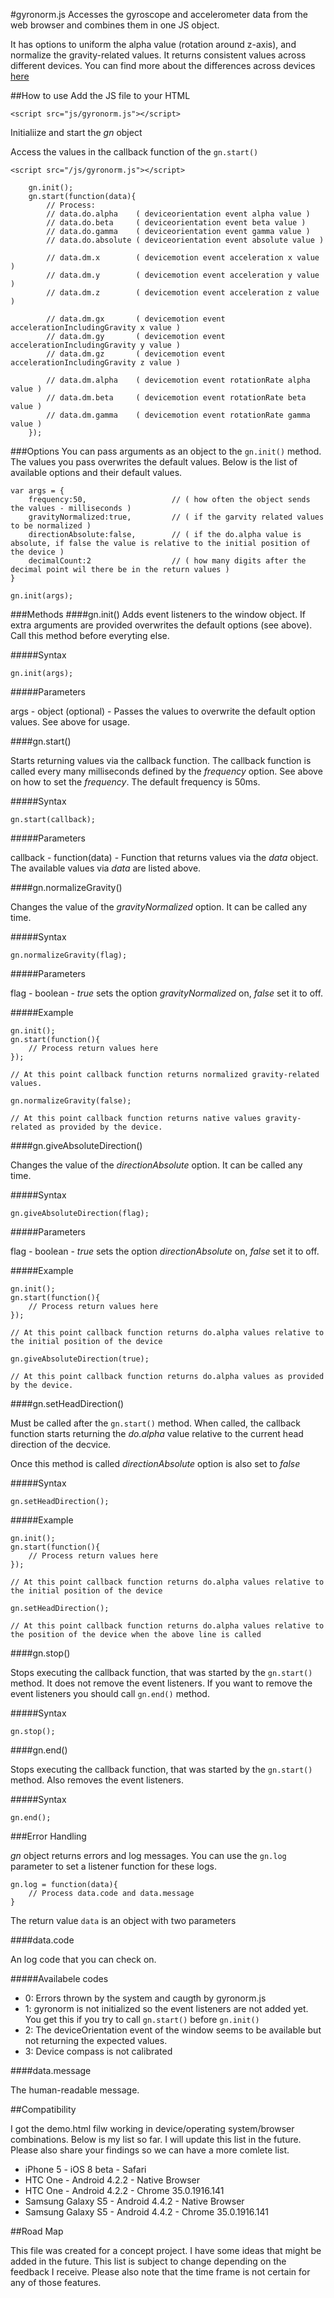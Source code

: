 #gyronorm.js
Accesses the gyroscope and accelerometer data from the web browser and combines them in one JS object.

It has options to uniform the alpha value (rotation around z-axis), and normalize the gravity-related values. It returns consistent values across different devices. You can find more about the differences across devices [here](http://dorukeker.com/know-thy-gyroscope-and-js-part-ii/)

##How to use
Add the JS file to your HTML

	<script src="js/gyronorm.js"></script>

Initialiize and start the <em>gn</em> object

Access the values in the callback function of the `gn.start()`

	<script src="/js/gyronorm.js"></script>
	
    	gn.init();
    	gn.start(function(data){
    		// Process:
			// data.do.alpha	( deviceorientation event alpha value )
			// data.do.beta		( deviceorientation event beta value )
			// data.do.gamma	( deviceorientation event gamma value )
			// data.do.absolute	( deviceorientation event absolute value )
		
			// data.dm.x		( devicemotion event acceleration x value )
			// data.dm.y		( devicemotion event acceleration y value )
			// data.dm.z		( devicemotion event acceleration z value )
		
			// data.dm.gx		( devicemotion event accelerationIncludingGravity x value )
			// data.dm.gy		( devicemotion event accelerationIncludingGravity y value )
			// data.dm.gz		( devicemotion event accelerationIncludingGravity z value )
			
			// data.dm.alpha	( devicemotion event rotationRate alpha value )
			// data.dm.beta		( devicemotion event rotationRate beta value )
			// data.dm.gamma	( devicemotion event rotationRate gamma value )
		});
	
###Options
You can pass arguments as an object to the `gn.init()` method. The values you pass overwrites the default values. Below is the list of available options and their default values.

	var args = {
		frequency:50,					// ( how often the object sends the values - milliseconds )
		gravityNormalized:true,			// ( if the garvity related values to be normalized )
		directionAbsolute:false,		// ( if the do.alpha value is absolute, if false the value is relative to the initial position of the device )
		decimalCount:2					// ( how many digits after the decimal point wil there be in the return values )
	}
	
	gn.init(args);

###Methods
####gn.init()
Adds event listeners to the window object. If extra arguments are provided overwrites the default options (see above). Call this method before everyting else.

#####Syntax

	gn.init(args);

#####Parameters

args - object (optional) - Passes the values to overwrite the default option values. See above for usage. 


		
####gn.start()

Starts returning values via the callback function. The callback function is called every many milliseconds defined by the <em>frequency</em> option. See above on how to set the <em>frequency</em>. The default frequency is 50ms. 

#####Syntax

	gn.start(callback);

#####Parameters

callback - function(data) - Function that returns values via the <em>data</em> object. The available values via <em>data</em> are listed above. 



####gn.normalizeGravity()

Changes the value of the <em>gravityNormalized</em> option. It can be called any time.

#####Syntax

	gn.normalizeGravity(flag);

#####Parameters

flag - boolean - <em>true</em> sets the option <em>gravityNormalized</em> on, <em>false</em> set it to off.

#####Example
	
	gn.init();
	gn.start(function(){
		// Process return values here
	});

	// At this point callback function returns normalized gravity-related values.

	gn.normalizeGravity(false);

	// At this point callback function returns native values gravity-related as provided by the device.		

####gn.giveAbsoluteDirection()

Changes the value of the <em>directionAbsolute</em> option. It can be called any time.

#####Syntax

	gn.giveAbsoluteDirection(flag);

#####Parameters

flag - boolean - <em>true</em> sets the option <em>directionAbsolute</em> on, <em>false</em> set it to off.

#####Example

	gn.init();
	gn.start(function(){
		// Process return values here
	});

	// At this point callback function returns do.alpha values relative to the initial position of the device

	gn.giveAbsoluteDirection(true);

	// At this point callback function returns do.alpha values as provided by the device.	

####gn.setHeadDirection()

Must be called after the `gn.start()` method. When called, the callback function starts returning the <em>do.alpha</em> value relative to the current head direction of the decvice.

Once this method is called <em>directionAbsolute</em> option is also set to <em>false</em>

#####Syntax

	gn.setHeadDirection();

#####Example

	gn.init();
	gn.start(function(){
		// Process return values here
	});

	// At this point callback function returns do.alpha values relative to the initial position of the device

	gn.setHeadDirection();

	// At this point callback function returns do.alpha values relative to the position of the device when the above line is called

####gn.stop()

Stops executing the callback function, that was started by the `gn.start()` method. It does not remove the event listeners. If you want to remove the event listeners you should call `gn.end()` method.

#####Syntax

	gn.stop();

####gn.end()

Stops executing the callback function, that was started by the `gn.start()` method. Also removes the event listeners.

#####Syntax

	gn.end();

###Error Handling

<em>gn</em> object returns errors and log messages. You can use the `gn.log` parameter to set a listener function for these logs.

	gn.log = function(data){
		// Process data.code and data.message
	}

The return value `data` is an object with two parameters

####data.code

An log code that you can check on.

#####Availabele codes

- 0: Errors thrown by the system and caugth by gyronorm.js
- 1: gyronorm is not initialized so the event listeners are not added yet. You get this if you try to call `gn.start()` before `gn.init()`
- 2: The deviceOrientation event of the window seems to be available but not returning the expected values.
- 3: Device compass is not calibrated

####data.message

The human-readable message.

##Compatibility

I got the demo.html filw working in device/operating system/browser combinations. Below is my list so far. I will update this list in the future. Please also share your findings so we can have a more comlete list.

- iPhone 5 - iOS 8 beta - Safari
- HTC One - Android 4.2.2 - Native Browser
- HTC One - Android 4.2.2 - Chrome 35.0.1916.141
- Samsung Galaxy S5 - Android 4.4.2 - Native Browser
- Samsung Galaxy S5 - Android 4.4.2 - Chrome 35.0.1916.141

##Road Map

This file was created for a concept project. I have some ideas that might be added in the future. This list is subject to change depending on the feedback I receive. Please also note that the time frame is not certain for any of those features.


